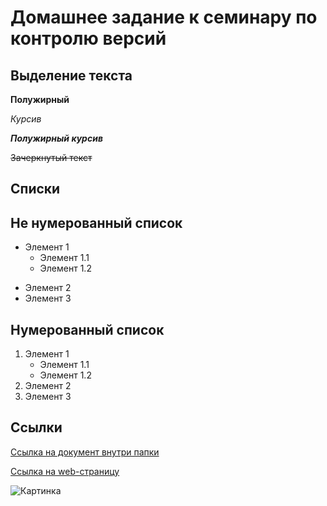 # Домашнее задание к семинару по контролю версий 

## Выделение текста


**Полужирный**

*Курсив*

***Полужирный курсив***

~~Зачеркнутый текст~~

## Списки


## Не нумерованный список
* Элемент 1
    * Элемент 1.1
    * Элемент 1.2
- Элемент 2
- Элемент 3

## Нумерованный список
1. Элемент 1
    * Элемент 1.1
    * Элемент 1.2
2. Элемент 2
3. Элемент 3


## Ссылки

[Ссылка на документ внутри папки](GO.txt)

[Ссылка на web-страницу](https://youtu.be/dQw4w9WgXcQ)

![Картинка](https://cdn.fishki.net/upload/post/2019/05/15/2978629/a1ce870931cec5e01536340c798309e0.jpg)

